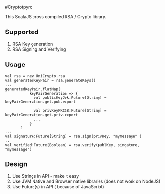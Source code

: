 #Cryptotpyrc

This ScalaJS cross compiled RSA / Crypto library.

## Supported
1. RSA Key generation
2. RSA Signing and Verifying

## Usage
```
val rsa = new UniCrypto.rsa
val generatedKeyPair = rsa.generateKeys()
...
generatedKeyPair.flatMap(
           keyPairGeneration => {
             val publicKeyJwk:Future[String] = keyPairGeneration.get.pub.export

             val privKeyPKCS8:Future[String] = keyPairGeneration.get.priv.export
             ...
           }
       )
...
val signature:Future[String] = rsa.sign(privKey, "mymessage" )
..
val verified:Future[Boolean] = rsa.verify(publKey, singature, "mymessage")
```
## Design
1. Use Strings in API -  make it easy
2. Use JVM Native and Browser native libraries (does not work on NodeJS)
3. Use Future(s) in API ( because of JavaScript)


